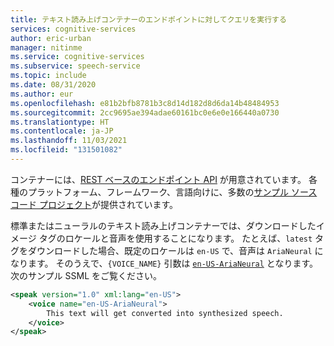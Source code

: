 ```yaml
---
title: テキスト読み上げコンテナーのエンドポイントに対してクエリを実行する
services: cognitive-services
author: eric-urban
manager: nitinme
ms.service: cognitive-services
ms.subservice: speech-service
ms.topic: include
ms.date: 08/31/2020
ms.author: eur
ms.openlocfilehash: e81b2bfb8781b3c8d14d182d8d6da14b48484953
ms.sourcegitcommit: 2cc9695ae394adae60161bc0e6e0e166440a0730
ms.translationtype: HT
ms.contentlocale: ja-JP
ms.lasthandoff: 11/03/2021
ms.locfileid: "131501082"
---
```

コンテナーには、[REST ベースのエンドポイント API](../rest-text-to-speech.md) が用意されています。 各種のプラットフォーム、フレームワーク、言語向けに、多数の[サンプル ソース コード プロジェクト](https://github.com/Azure-Samples/Cognitive-Speech-TTS)が提供されています。

標準またはニューラルのテキスト読み上げコンテナーでは、ダウンロードしたイメージ タグのロケールと音声を使用することになります。 たとえば、`latest` タグをダウンロードした場合、既定のロケールは `en-US` で、音声は `AriaNeural` になります。 そのうえで、`{VOICE_NAME}` 引数は [`en-US-AriaNeural`](../language-support.md#neural-voices) となります。 次のサンプル SSML をご覧ください。

```xml
<speak version="1.0" xml:lang="en-US">
    <voice name="en-US-AriaNeural">
        This text will get converted into synthesized speech.
    </voice>
</speak>
```
